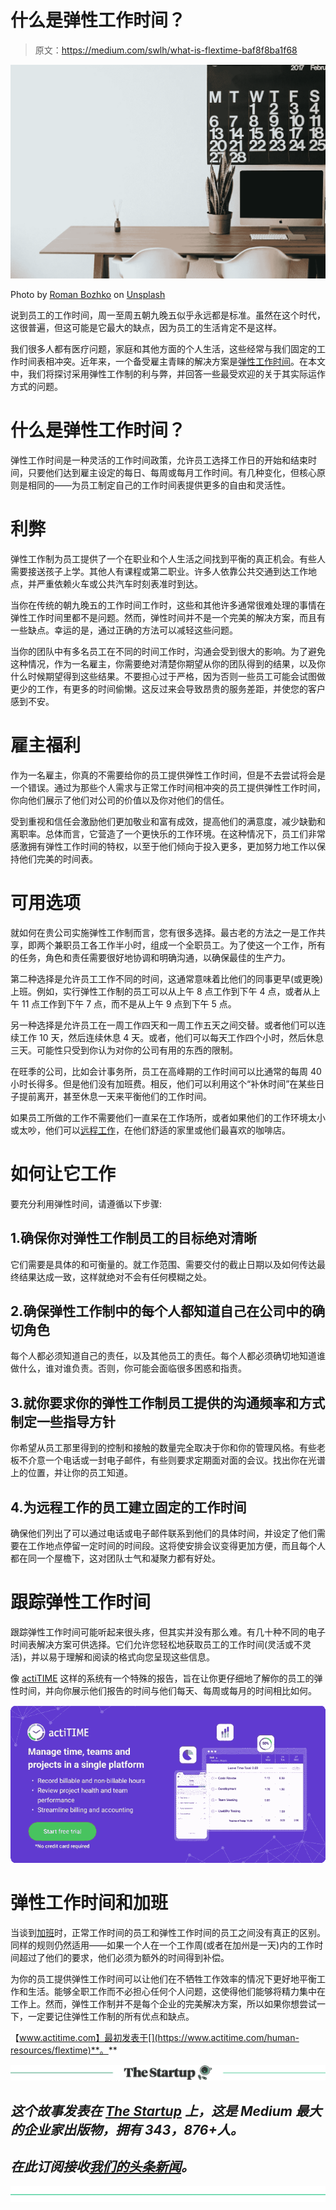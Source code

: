 # 什么是弹性工作时间？

> 原文：<https://medium.com/swlh/what-is-flextime-baf8f8ba1f68>

![](img/f93e293f2655dda9d426b5ae2768eee7.png)

Photo by [Roman Bozhko](https://unsplash.com/photos/PypjzKTUqLo?utm_source=unsplash&utm_medium=referral&utm_content=creditCopyText) on [Unsplash](https://unsplash.com/search/photos/schedule?utm_source=unsplash&utm_medium=referral&utm_content=creditCopyText)

说到员工的工作时间，周一至周五朝九晚五似乎永远都是标准。虽然在这个时代，这很普遍，但这可能是它最大的缺点，因为员工的生活肯定不是这样。

我们很多人都有医疗问题，家庭和其他方面的个人生活，这些经常与我们固定的工作时间表相冲突。近年来，一个备受雇主青睐的解决方案是[弹性工作时间](https://www.actitime.com/time-tracking/flexible-schedule/)。在本文中，我们将探讨采用弹性工作制的利与弊，并回答一些最受欢迎的关于其实际运作方式的问题。

# 什么是弹性工作时间？

弹性工作时间是一种灵活的工作时间政策，允许员工选择工作日的开始和结束时间，只要他们达到雇主设定的每日、每周或每月工作时间。有几种变化，但核心原则是相同的——为员工制定自己的工作时间表提供更多的自由和灵活性。

# 利弊

弹性工作制为员工提供了一个在职业和个人生活之间找到平衡的真正机会。有些人需要接送孩子上学。其他人有课程或第二职业。许多人依靠公共交通到达工作地点，并严重依赖火车或公共汽车时刻表准时到达。

当你在传统的朝九晚五的工作时间工作时，这些和其他许多通常很难处理的事情在弹性工作时间里都不是问题。然而，弹性时间并不是一个完美的解决方案，而且有一些缺点。幸运的是，通过正确的方法可以减轻这些问题。

当你的团队中有多名员工在不同的时间工作时，沟通会受到很大的影响。为了避免这种情况，作为一名雇主，你需要绝对清楚你期望从你的团队得到的结果，以及你什么时候期望得到这些结果。不要担心过于严格，因为否则一些员工可能会试图做更少的工作，有更多的时间偷懒。这反过来会导致昂贵的服务差距，并使您的客户感到不安。

# 雇主福利

作为一名雇主，你真的不需要给你的员工提供弹性工作时间，但是不去尝试将会是一个错误。通过为那些个人需求与正常工作时间相冲突的员工提供弹性工作时间，你向他们展示了他们对公司的价值以及你对他们的信任。

受到重视和信任会激励他们更加敬业和富有成效，提高他们的满意度，减少缺勤和离职率。总体而言，它营造了一个更快乐的工作环境。在这种情况下，员工们非常感激拥有弹性工作时间的特权，以至于他们倾向于投入更多，更加努力地工作以保持他们完美的时间表。

# 可用选项

就如何在贵公司实施弹性工作制而言，您有很多选择。最古老的方法之一是工作共享，即两个兼职员工各工作半小时，组成一个全职员工。为了使这一个工作，所有的任务，角色和责任需要很好地协调和明确沟通，以确保最佳的生产力。

第二种选择是允许员工工作不同的时间，这通常意味着比他们的同事更早(或更晚)上班。例如，实行弹性工作制的员工可以从上午 8 点工作到下午 4 点，或者从上午 11 点工作到下午 7 点，而不是从上午 9 点到下午 5 点。

另一种选择是允许员工在一周工作四天和一周工作五天之间交替。或者他们可以连续工作 10 天，然后连续休息 4 天。或者，他们可以每天工作四个小时，然后休息三天。可能性只受到你认为对你的公司有用的东西的限制。

在旺季的公司，比如会计事务所，员工在高峰期的工作时间可以比通常的每周 40 小时长得多。但是他们没有加班费。相反，他们可以利用这个“补休时间”在某些日子提前离开，甚至休息一天来平衡他们的工作时间。

如果员工所做的工作不需要他们一直呆在工作场所，或者如果他们的工作环境太小或太吵，他们可以[远程工作](https://www.actitime.com/human-resources/how-to-work-from-home)，在他们舒适的家里或他们最喜欢的咖啡店。

# 如何让它工作

要充分利用弹性时间，请遵循以下步骤:

## 1.确保你对弹性工作制员工的目标绝对清晰

它们需要是具体的和可衡量的。就工作范围、需要交付的截止日期以及如何传达最终结果达成一致，这样就绝对不会有任何模糊之处。

## 2.确保弹性工作制中的每个人都知道自己在公司中的确切角色

每个人都必须知道自己的责任，以及其他员工的责任。每个人都必须确切地知道谁做什么，谁对谁负责。否则，你可能会面临很多困惑和指责。

## 3.就你要求你的弹性工作制员工提供的沟通频率和方式制定一些指导方针

你希望从员工那里得到的控制和接触的数量完全取决于你和你的管理风格。有些老板不介意一个电话或一封电子邮件，有些则要求定期面对面的会议。找出你在光谱上的位置，并让你的员工知道。

## 4.为远程工作的员工建立固定的工作时间

确保他们列出了可以通过电话或电子邮件联系到他们的具体时间，并设定了他们需要在工作地点停留一定时间的时间段。这将使安排会议变得更加方便，而且每个人都在同一个屋檐下，这对团队士气和凝聚力都有好处。

# 跟踪弹性工作时间

跟踪弹性工作时间可能听起来很头疼，但其实并没有那么难。有几十种不同的电子时间表解决方案可供选择。它们允许您轻松地获取员工的工作时间(灵活或不灵活)，并以易于理解和阅读的格式向您呈现这些信息。

像 [actiTIME](https://www.actitime.com/) 这样的系统有一个特殊的报告，旨在让你更仔细地了解你的员工的弹性时间，并向你展示他们报告的时间与他们每天、每周或每月的时间相比如何。

[![](img/64b94b5209ef8fa898bc6941a4992cbd.png)](https://www.actitime.com/?utm_source=Medium&utm_medium=Syndication&utm_content=NewBanner)

# 弹性工作时间和加班

当谈到[加班](https://www.actitime.com/time-tracking/overtime-calculation)时，正常工作时间的员工和弹性工作时间的员工之间没有真正的区别。同样的规则仍然适用——如果一个人在一个工作周(或者在加州是一天)内的工作时间超过了他们的要求，他们必须为额外的时间得到补偿。

为你的员工提供弹性工作时间可以让他们在不牺牲工作效率的情况下更好地平衡工作和生活。能够全职工作而不必担心任何个人问题，这使得他们能够将精力集中在工作上。然而，弹性工作制并不是每个企业的完美解决方案，所以如果你想尝试一下，一定要记住弹性工作制的所有优点和缺点。

【www.actitime.com】最初发表于[](https://www.actitime.com/human-resources/flextime)**。**

*[![](img/308a8d84fb9b2fab43d66c117fcc4bb4.png)](https://medium.com/swlh)*

## *这个故事发表在 [The Startup](https://medium.com/swlh) 上，这是 Medium 最大的企业家出版物，拥有 343，876+人。*

## *在此订阅接收[我们的头条新闻](http://growthsupply.com/the-startup-newsletter/)。*

*[![](img/b0164736ea17a63403e660de5dedf91a.png)](https://medium.com/swlh)*